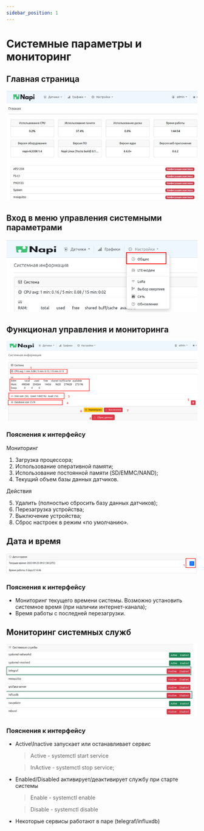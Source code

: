 ```yaml
---
sidebar_position: 1
---
```


# Системные параметры и мониторинг

## Главная страница

![Главная страница NapiConfig](img1/fp.jpg)

## Вход в меню управления системными параметрами

![Вход в меню системных параметров](img-s/sys0.png)

## Функционал управления и мониторинга

![Мониторинг и управление системой](img-s/sys.png)

### Пояснения к интерфейсу

Мониторинг

1. Загрузка процессора;
2. Использование оперативной памяти;
3. Использование постоянной памяти (SD/EMMC/NAND);
4. Текущий объем базы данных датчиков.

Действия

5. Удалить (полностью сбросить базу данных датчиков);
6. Перезагрузка устройства;
7. Выключение устройства;
8. Сброс настроек в режим «по умолчанию».

## Дата и время

![Настройка даты и времени](img-s/sys1.png)

### Пояснения к интерфейсу

- Мониторинг текущего времени системы. Возможно установить системное время (при наличии интернет-канала);
- Время работы с последней перезагрузки.

## Мониторинг системных служб

![Мониторинг системных служб](img1/services.jpg)

### Пояснения к интерфейсу

- Active\Inactive запускает или останавливает сервис
  
  > Active - systemctl start service

  > InActive - systemctl stop service;
  
- Enabled/Disabled активирует/деактивирует службу при старте системы
  
  > Enable - systemctl enable
  
  > Disable - systemctl disable
  
- Некоторые сервисы работают в паре (telegraf/influxdb)
   

